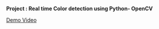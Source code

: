 **Project : Real time Color detection using Python- OpenCV**

[Demo Video](https://github.com/user-attachments/assets/d603b646-b224-46b3-bc00-bc58a7168fdd)
